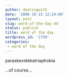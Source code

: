 ```yaml
---
author: dealingwith
date: '2006-10-13 12:24:00'
layout: post
slug: word-of-the-day-44
status: publish
title: word of the day
wordpress_id: '1750'
categories:
 - word of the day
---
```


paraskevidekatriaphobia


...of course...

